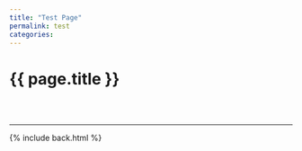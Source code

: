 ```yaml
---
title: "Test Page"
permalink: test
categories:
---
```


# {{ page.title }}

<div style="margin-top:4rem"></div>

***

{% include back.html %}
